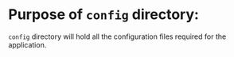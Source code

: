 # Purpose of `config` directory:
`config` directory will hold all the configuration files required for the application. 